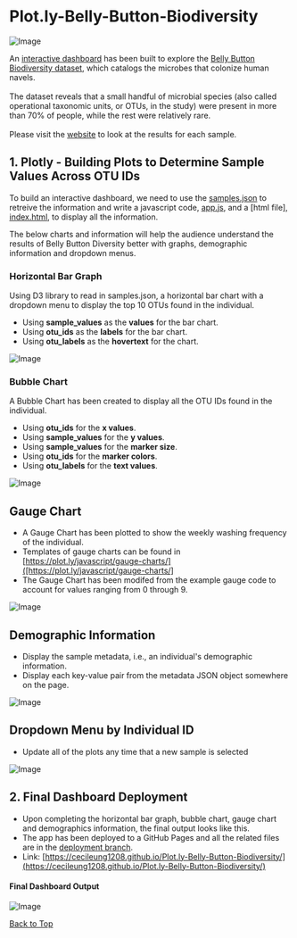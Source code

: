 # Plot.ly-Belly-Button-Biodiversity

![Image](https://github.com/cecileung1208/Plot.ly-Belly-Button-Biodiversity/blob/main/Images/microbes-sem.jpg)

An [interactive dashboard](final-dashboard-output) has been built to explore the [Belly Button Biodiversity dataset](http://robdunnlab.com/projects/belly-button-biodiversity/), which catalogs the microbes that colonize human navels.<br><br>
The dataset reveals that a small handful of microbial species (also called operational taxonomic units, or OTUs, in the study) were present in more than 70% of people, while the rest were relatively rare.<br><br>
Please visit the [website](https://cecileung1208.github.io/Plot.ly-Belly-Button-Biodiversity/) to look at the results for each sample.

## 1.  Plotly - Building Plots to Determine Sample Values Across OTU IDs

To build an interactive dashboard, we need to use the [samples.json](https://github.com/cecileung1208/Plot.ly-Belly-Button-Biodiversity/blob/main/Belly%20Button%20Biodiversity/samples.json) to retreive the information and write a javascript code, [app.js](https://github.com/cecileung1208/Plot.ly-Belly-Button-Biodiversity/blob/main/Belly%20Button%20Biodiversity/static/js/app.js), and a [html file], [index.html](https://github.com/cecileung1208/Plot.ly-Belly-Button-Biodiversity/blob/main/Belly%20Button%20Biodiversity/index.html), to display all the information.

The below charts and information will help the audience understand the results of Belly Button Diversity better with graphs, demographic information and dropdown menus.

### Horizontal Bar Graph
Using D3 library to read in samples.json, a horizontal bar chart with a dropdown menu to display the top 10 OTUs found in the individual.

* Using **sample_values** as the **values** for the bar chart.
* Using **otu_ids** as the **labels** for the bar chart.
* Using **otu_labels** as the **hovertext** for the chart.

![Image](https://github.com/cecileung1208/Plot.ly-Belly-Button-Biodiversity/blob/main/Images/hw01.png)

### Bubble Chart
A Bubble Chart has been created to display all the OTU IDs found in the individual.

* Using **otu_ids** for the **x values**.
* Using **sample_values** for the **y values**.
* Using **sample_values** for the **marker size**.
* Using **otu_ids** for the **marker colors**.
* Using **otu_labels** for the **text values**.

![Image](https://github.com/cecileung1208/Plot.ly-Belly-Button-Biodiversity/blob/main/Images/bubble_chart.png)

## Gauge Chart

* A Gauge Chart has been plotted to show the weekly washing frequency of the individual.
* Templates of gauge charts can be found in [https://plot.ly/javascript/gauge-charts/]([https://plot.ly/javascript/gauge-charts/]
* The Gauge Chart has been modifed from the example gauge code to account for values ranging from 0 through 9.

![Image](https://github.com/cecileung1208/Plot.ly-Belly-Button-Biodiversity/blob/main/Images/gauge_chart.png)

## Demographic Information

* Display the sample metadata, i.e., an individual's demographic information.
* Display each key-value pair from the metadata JSON object somewhere on the page.

![Image](https://github.com/cecileung1208/Plot.ly-Belly-Button-Biodiversity/blob/main/Images/hw03.png)

## Dropdown Menu by Individual ID

* Update all of the plots any time that a new sample is selected

![Image](https://github.com/cecileung1208/Plot.ly-Belly-Button-Biodiversity/blob/main/Images/Dropdown.png)


## 2. Final Dashboard Deployment
* Upon completing the horizontal bar graph, bubble chart, gauge chart and demographics information, the final output looks like this.
* The app has been deployed to a GitHub Pages and all the related files are in the [deployment branch](https://github.com/cecileung1208/Plot.ly-Belly-Button-Biodiversity/tree/deployment).
* Link: [https://cecileung1208.github.io/Plot.ly-Belly-Button-Biodiversity/](https://cecileung1208.github.io/Plot.ly-Belly-Button-Biodiversity/)

#### Final Dashboard Output

![Image](https://github.com/cecileung1208/Plot.ly-Belly-Button-Biodiversity/blob/main/Images/final%20dashboard.png)

[Back to Top](#Plotly-Belly-Button-Biodiversity)
     

